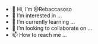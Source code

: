 - 👋 Hi, I’m @Rebaccasoso
- 👀 I’m interested in ...
- 🌱 I’m currently learning ...
- 💞️ I’m looking to collaborate on ...
- 📫 How to reach me ...

<!---
Rebaccasoso/Rebaccasoso is a ✨ special ✨ repository because its `README.md` (this file) appears on your GitHub profile.
You can click the Preview link to take a look at your changes.
--->

